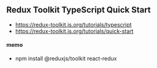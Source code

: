 ## Redux Toolkit TypeScript Quick Start

- https://redux-toolkit.js.org/tutorials/typescript
- https://redux-toolkit.js.org/tutorials/quick-start

#### memo

- npm install @reduxjs/toolkit react-redux
